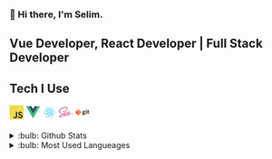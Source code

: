 ### :wave: Hi there, I'm Selim.

## Vue Developer, React Developer |  Full Stack Developer

## Tech I Use

<img src="https://raw.githubusercontent.com/github/explore/80688e429a7d4ef2fca1e82350fe8e3517d3494d/topics/javascript/javascript.png" width="25" height="25">



<img src="https://raw.githubusercontent.com/github/explore/80688e429a7d4ef2fca1e82350fe8e3517d3494d/topics/vue/vue.png" width="25" height="25">


<img src="https://raw.githubusercontent.com/github/explore/80688e429a7d4ef2fca1e82350fe8e3517d3494d/topics/react/react.png" width="25" height="25">

<img src="https://raw.githubusercontent.com/github/explore/80688e429a7d4ef2fca1e82350fe8e3517d3494d/topics/sass/sass.png" width="25" height="25">

<img src="https://raw.githubusercontent.com/github/explore/80688e429a7d4ef2fca1e82350fe8e3517d3494d/topics/git/git.png" width="25" height="25">

<br />
<br />

<details>
<summary> :bulb: Github Stats</summary>

<img src="https://github-readme-stats.vercel.app/api?username=SelimPolat16&theme=github_dark">
</details>


<details>
<summary> :bulb: Most Used Langueages</summary>

<img src="https://github-readme-stats.vercel.app/api/top-langs/?username=SelimPolat16&layout=compact">
</details>


